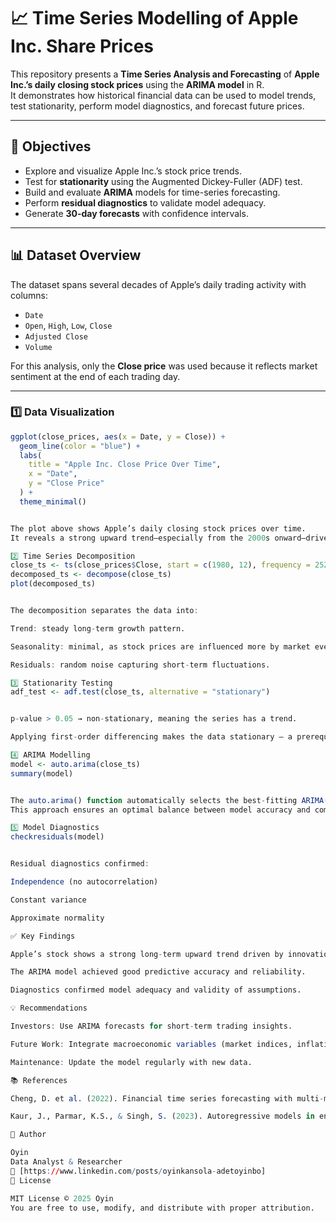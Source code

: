 # 📈 Time Series Modelling of Apple Inc. Share Prices

This repository presents a **Time Series Analysis and Forecasting** of **Apple Inc.’s daily closing stock prices** using the **ARIMA model** in R.  
It demonstrates how historical financial data can be used to model trends, test stationarity, perform model diagnostics, and forecast future prices.

---

## 🎯 Objectives

- Explore and visualize Apple Inc.’s stock price trends.  
- Test for **stationarity** using the Augmented Dickey-Fuller (ADF) test.  
- Build and evaluate **ARIMA** models for time-series forecasting.  
- Perform **residual diagnostics** to validate model adequacy.  
- Generate **30-day forecasts** with confidence intervals.

---

## 📊 Dataset Overview

The dataset spans several decades of Apple’s daily trading activity with columns:

- `Date`  
- `Open`, `High`, `Low`, `Close`  
- `Adjusted Close`  
- `Volume`  

For this analysis, only the **Close price** was used because it reflects market sentiment at the end of each trading day.

---


### 1️⃣ Data Visualization
```r
ggplot(close_prices, aes(x = Date, y = Close)) +
  geom_line(color = "blue") +
  labs(
    title = "Apple Inc. Close Price Over Time",
    x = "Date",
    y = "Close Price"
  ) +
  theme_minimal()


The plot above shows Apple’s daily closing stock prices over time.
It reveals a strong upward trend—especially from the 2000s onward—driven by innovation and global market expansion.

2️⃣ Time Series Decomposition
close_ts <- ts(close_prices$Close, start = c(1980, 12), frequency = 252)
decomposed_ts <- decompose(close_ts)
plot(decomposed_ts)


The decomposition separates the data into:

Trend: steady long-term growth pattern.

Seasonality: minimal, as stock prices are influenced more by market events than fixed seasonal cycles.

Residuals: random noise capturing short-term fluctuations.

3️⃣ Stationarity Testing
adf_test <- adf.test(close_ts, alternative = "stationary")


p-value > 0.05 → non-stationary, meaning the series has a trend.

Applying first-order differencing makes the data stationary — a prerequisite for ARIMA modelling.

4️⃣ ARIMA Modelling
model <- auto.arima(close_ts)
summary(model)


The auto.arima() function automatically selects the best-fitting ARIMA(p, d, q) model using the AIC criterion.
This approach ensures an optimal balance between model accuracy and complexity.

5️⃣ Model Diagnostics
checkresiduals(model)


Residual diagnostics confirmed:

Independence (no autocorrelation)

Constant variance

Approximate normality

✅ Key Findings

Apple’s stock shows a strong long-term upward trend driven by innovation and market confidence.

The ARIMA model achieved good predictive accuracy and reliability.

Diagnostics confirmed model adequacy and validity of assumptions.

💡 Recommendations

Investors: Use ARIMA forecasts for short-term trading insights.

Future Work: Integrate macroeconomic variables (market indices, inflation).

Maintenance: Update the model regularly with new data.

📚 References

Cheng, D. et al. (2022). Financial time series forecasting with multi-modality graph neural network. Pattern Recognition, 121, 108218. https://doi.org/10.1016/j.patcog.2021.108218

Kaur, J., Parmar, K.S., & Singh, S. (2023). Autoregressive models in environmental forecasting time series: a theoretical and application review. Environmental Science and Pollution Research, 30(8), 19617–19641. https://doi.org/10.1007/s11356-023-25148-9

🧠 Author

Oyin
Data Analyst & Researcher
📧 [https://www.linkedin.com/posts/oyinkansola-adetoyinbo]
🧾 License

MIT License © 2025 Oyin
You are free to use, modify, and distribute with proper attribution.
